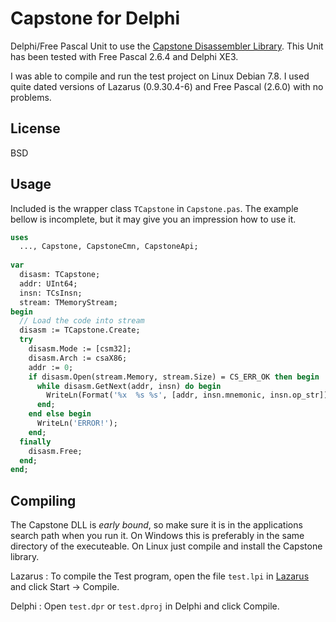 # Capstone for Delphi

Delphi/Free Pascal Unit to use the [Capstone Disassembler Library](http://www.capstone-engine.org/).
This Unit has been tested with Free Pascal 2.6.4 and Delphi XE3.

I was able to compile and run the test project on Linux Debian 7.8. I used quite dated 
versions of Lazarus (0.9.30.4-6) and Free Pascal (2.6.0) with no problems.

## License

BSD

## Usage

Included is the wrapper class `TCapstone` in `Capstone.pas`. The example bellow 
is incomplete, but it may give you an impression how to use it.
~~~pas
uses
  ..., Capstone, CapstoneCmn, CapstoneApi;
  
var 
  disasm: TCapstone;
  addr: UInt64;
  insn: TCsInsn;
  stream: TMemoryStream;
begin
  // Load the code into stream
  disasm := TCapstone.Create;
  try
    disasm.Mode := [csm32];
    disasm.Arch := csaX86;
    addr := 0;
    if disasm.Open(stream.Memory, stream.Size) = CS_ERR_OK then begin
      while disasm.GetNext(addr, insn) do begin
        WriteLn(Format('%x  %s %s', [addr, insn.mnemonic, insn.op_str]));
      end;
    end else begin
      WriteLn('ERROR!');
    end;
  finally
    disasm.Free;
  end;
end;
~~~

## Compiling

The Capstone DLL is *early bound*, so make sure it is in the applications 
search path when you run it. On Windows this is preferably in the same directory 
of the executeable. On Linux just compile and install the Capstone library.

Lazarus
: To compile the Test program, open the file `test.lpi` in [Lazarus](http://www.lazarus-ide.org/) and click Start -> Compile.

Delphi
: Open `test.dpr` or `test.dproj` in Delphi and click Compile.
